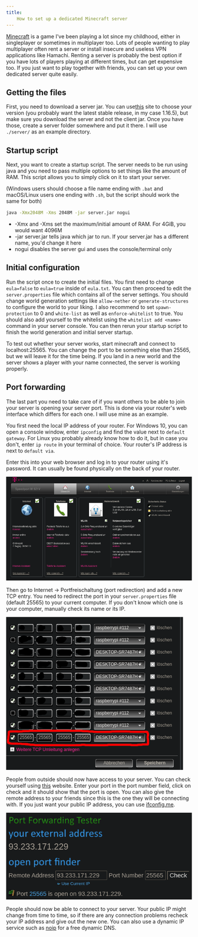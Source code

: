 ```yaml
---
title:
    How to set up a dedicated Minecraft server
---
```


[Minecraft](https://www.minecraft.net/en-us) is a game I've been playing a lot
since my childhood, either in singleplayer or sometimes in multiplayer too. Lots
of people wanting to play multiplayer often rent a server or install insecure and
useless VPN applications like Hamachi. Renting a server is probably the best option
if you have lots of players playing at different times, but can get expensive too.
If you just want to play together with friends, you can set up your own dedicated
server quite easily.

## Getting the files

First, you need to download a server jar. You can use[this](https://mcversions.net/)
site to choose your version (you probably want the latest stable release, in my case 1.16.5),
but make sure you download the server and not the client jar. Once you have those, create
a server folder somewhere and put it there. I will use `./server/` as an example
directory.

## Startup script

Next, you want to create a startup script. The server needs to be run using java
and you need to pass multiple options to set things like the amount of RAM. This
script allows you to simply click on it to start your server.

(Windows users should choose a file name ending with `.bat` and macOS/Linux users one
ending with `.sh`, but the script should work the same for both)
```sh
java -Xmx2048M -Xms 2048M -jar server.jar nogui
```

- -Xmx and -Xms set the maximum/initial amount of RAM. For 4GiB, you would want 4096M
- -jar server.jar tells java which jar to run. If your server.jar has a different name, you'd change it here
- nogui disables the server gui and uses the console/terminal only

## Initial configuration

Run the script once to create the initial files. You first need to change
`eula=false` to `eula=true` inside of `eula.txt`. You can then proceed to edit
the `server.properties` file which contains all of the server settings. You should
change world generation settings like `allow-nether` or `generate-structures` to
configure the world to your liking. I also recommend to set `spawn-protection` to 0
and `white-list` as well as `enforce-whitelist` to true. You should also add yourself
to the whitelist using the `whitelist add <name>` command in your server console.
You can then rerun your startup script to finish the world generation and initial server startup.

To test out whether your server works, start minecraft and connect to localhost:25565.
You can change the port to be something else than 25565, but we will leave it for
the time being. If you land in a new world and the server shows a player with your
name connected, the server is working properly.

## Port forwarding

The last part you need to take care of if you want others to be able to join your
server is opening your server port. This is done via your router's web interface
which differs for each one. I will use mine as an example.

You first need the local IP address of your router. For Windows 10, you can open
a console window, enter `ipconfig` and find the value next to `default gateway`.
For Linux you probably already know how to do it, but in case you don't, enter
`ip route` in your terminal of choice. Your router's IP address is next to `default via`.

Enter this into your web browser and log in to your router using it's password. It
can usually be found physically on the back of your router.

![](../res/speedport_home.png)

Then go to Internet -> Portfreischaltung (port redirection) and add a new TCP entry.
You need to redirect the port in your `server.properties` file (default 25565) to
your current computer. If you don't know which one is your computer, manually check
its name or its IP.

![](../res/speedport_port_redirection.png)

People from outside should now have access to your server. You can check yourself
using [this](https://www.yougetsignal.com/tools/open-ports/) website. Enter your
port in the port number field, click on check and it should show that the port is open.
You can also give the remote address to your friends since this is the one they
will be connecting with. If you just want your public IP address, you can use
[ifconfig.me](https://ifconfig.me).

![](../res/port_open.png)

People should now be able to connect to your server. Your public IP might change
from time to time, so if there are any connection problems recheck your IP address
and give out the new one. You can also use a dynamic IP service such as
[noip](https://www.noip.com/) for a free dynamic DNS.
